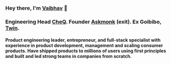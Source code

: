 ### Hey there, I'm <a href="https://vaibhavmagon.github.io">Vaibhav</a> 👋


### Engineering Head <a href="https://cheq.one">CheQ</a>. Founder <a href="https://askmonk.ml">Askmonk</a> (exit). Ex Goibibo, <a href="https://in.twinhealth.com">Twin</a>.</h3>

#### Product engineering leader, entrepreneur, and full-stack specialist with experience in product development, management and scaling consumer products. Have shipped products to millions of users using first principles and built and led strong teams in companies from scratch.


<!--<div>
  
  ![vaibhavmagon's github stats](https://github-readme-stats.vercel.app/api?username=vaibhavmagon&show_icons=true&theme=dracula)
</div>-->

<!--
<p align="left">
    <a href="https://www.linkedin.com/in/vaibhavmagon/" target="_blank"><img align="center" src="https://cdn.jsdelivr.net/npm/simple-icons@3.0.1/icons/linkedin.svg" alt="vaibhavmagon" height="30" width="30" /></a>
  
  <a href="https://stackoverflow.com/users/5184225/vaibhav-magon" target="_blank"><img align="center" src="https://cdn.jsdelivr.net/npm/simple-icons@3.0.1/icons/stackoverflow.svg" alt="vaibhavmagon" height="30" width="30" /></a>
  
  <a href="https://vaibhavmagon.ml" target="_blank"><img align="center" src="https://cdn.jsdelivr.net/npm/simple-icons@3.0.1/icons/semanticweb.svg" alt="vaibhavmagon" height="30" width="30" /></a>
    
</p>

**vaibhavmagon/vaibhavmagon** is a ✨ _special_ ✨ repository because its `README.md` (this file) appears on your GitHub profile.

Here are some ideas to get you started:

- 🔭 I’m currently working on ...
- 🌱 I’m currently learning ...
- 👯 I’m looking to collaborate on ...
- 🤔 I’m looking for help with ...
- 💬 Ask me about ...
- 📫 How to reach me: ...
- 😄 Pronouns: ...
- ⚡ Fun fact: ...
-->

